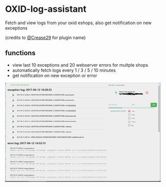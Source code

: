 # OXID-log-assistant
Fetch and view logs from your oxid eshops, also get notification on new exceptions

(credits to [@Crease29](https://github.com/Crease29) for plugin name)

## functions
- view last 10 exceptions and 20 webserver errors for multple shops
- automatically fetch logs every 1 / 3 / 5 / 10 minutes
- get notification on new exception or error

![alt text](oxid-log-assistant.png)

